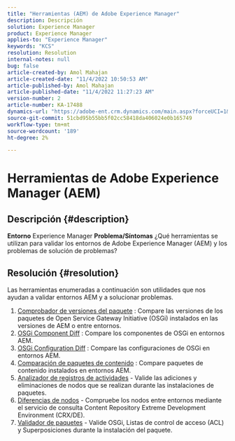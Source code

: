 ```yaml
---
title: "Herramientas (AEM) de Adobe Experience Manager"
description: Descripción
solution: Experience Manager
product: Experience Manager
applies-to: "Experience Manager"
keywords: "KCS"
resolution: Resolution
internal-notes: null
bug: false
article-created-by: Amol Mahajan
article-created-date: "11/4/2022 10:50:53 AM"
article-published-by: Amol Mahajan
article-published-date: "11/4/2022 11:27:23 AM"
version-number: 2
article-number: KA-17488
dynamics-url: "https://adobe-ent.crm.dynamics.com/main.aspx?forceUCI=1&pagetype=entityrecord&etn=knowledgearticle&id=e87d6a88-2e5c-ed11-9561-6045bd006704"
source-git-commit: 51cbd95b55bb5f02cc58418da406024e0b165749
workflow-type: tm+mt
source-wordcount: '189'
ht-degree: 2%

---
```


# Herramientas de Adobe Experience Manager (AEM)

## Descripción {#description}

<b>Entorno</b>
Experience Manager
<b>Problema/Síntomas</b>
¿Qué herramientas se utilizan para validar los entornos de Adobe Experience Manager (AEM) y los problemas de solución de problemas?


## Resolución {#resolution}

Las herramientas enumeradas a continuación son utilidades que nos ayudan a validar entornos AEM y a solucionar problemas.<br>
1. [Comprobador de versiones del paquete](https://helpx.adobe.com/experience-manager/kb/tools/bundle-version-checker.html) : Compare las versiones de los paquetes de Open Service Gateway Initiative (OSGi) instalados en las versiones de AEM o entre entornos.
2. [OSGi Component Diff](https://helpx.adobe.com/experience-manager/kb/tools/osgi-component-diff.html) : Compare los componentes de OSGi en entornos AEM.
3. [OSGi Configuration Diff](https://helpx.adobe.com/experience-manager/kb/tools/osgi-configuration-diff.html) : Compare las configuraciones de OSGi en entornos AEM.
4. [Comparación de paquetes de contenido](https://helpx.adobe.com/experience-manager/kb/tools/content-package-comparator.html) : Compare paquetes de contenido instalados en entornos AEM.
5. [Analizador de registros de actividades](https://helpx.adobe.com/experience-manager/kb/tools/activity-log-analyzer.html) - Valide las adiciones y eliminaciones de nodos que se realizan durante las instalaciones de paquetes.
6. [Diferencias de nodos](https://helpx.adobe.com/experience-manager/kb/tools/aem-node-diff.html) - Compruebe los nodos entre entornos mediante el servicio de consulta Content Repository Extreme Development Environment (CRX/DE).
7. [Validador de paquetes](https://helpx.adobe.com/experience-manager/6-4/sites/administering/using/package-manager.html#ValidatingPackages) - Valide OSGi, Listas de control de acceso (ACL) y Superposiciones durante la instalación del paquete.

